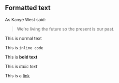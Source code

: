 ## Formatted text

As Kanye West said:

> We're living the future so
> the present is our past.

This is normal text

This is `inline code`

This is **bold text**

This is *italic text*

This is a [link](www.google.com)
